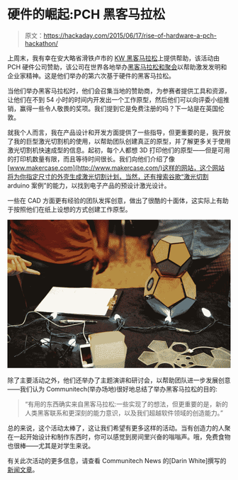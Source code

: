 # 硬件的崛起:PCH 黑客马拉松

> 原文：<https://hackaday.com/2015/06/17/rise-of-hardware-a-pch-hackathon/>

上周末，我有幸在安大略省滑铁卢市的 [KW 黑客马拉松](http://blog.hardwarehackathon.com/post/121605014355/icebox-wins-the-kw-hackathon-and-is-off-to)上提供帮助，该活动由 PCH 硬件公司赞助，该公司在世界各地举办[黑客马拉松和聚会](http://hackathon.pchintl.com/)以帮助激发发明和企业家精神。这是他们举办的第六次基于硬件的黑客马拉松。

当他们举办黑客马拉松时，他们会召集当地的赞助商，为参赛者提供工具和资源，让他们在不到 54 小时的时间内开发出一个工作原型，然后他们可以向评委小组推销，赢得一些令人敬畏的奖项。我们提到它是免费注册的吗？下一站是在英国伦敦。

就我个人而言，我在产品设计和开发方面提供了一些指导，但更重要的是，我开放了我的巨型激光切割机的使用，以帮助团队创建真正的原型，并了解更多关于使用激光切割机快速成型的信息。起初，每个人都想 3D 打印他们的原型——但是可用的打印机数量有限，而且等待时间很长。我们向他们介绍了像[www.makercase.com](http://www.makercase.com/)这样的网站，这个网站将为你指定尺寸的外壳生成激光切割计划，当然，还有搜索谷歌“激光切割 arduino 案例”的能力，以找到电子产品的预设计激光设计。

一些在 CAD 方面更有经验的团队发挥创意，做出了很酷的十面体，这实际上有助于按照他们在纸上设想的方式创建工作原型。

[![PCH-Hackathon-for-Communitech-Day-2-496](img/24790bf16ece4270a01dbc1966b0e900.png)](https://hackaday.com/wp-content/uploads/2015/06/pch-hackathon-for-communitech-day-2-496.jpg)

除了主要活动之外，他们还举办了主题演讲和研讨会，以帮助团队进一步发展创意——我们认为 Communitech(举办场地)很好地总结了举办黑客马拉松的目的:

> “有用的东西确实来自黑客马拉松:一些实现了的想法，但更重要的是，新的人类黑客联系和更深刻的能力意识，以及我们超越软件领域的创造能力。”

总的来说，这个活动太棒了，这让我们希望有更多这样的活动。当有创造力的人聚在一起开始设计和制作东西时，你可以感觉到房间里兴奋的嗡嗡声。哦，免费食物也很棒——尤其是对学生来说。

有关此次活动的更多信息，请查看 Communitech News 的[Darin White]撰写的[新闻文章](http://news.communitech.ca/news/communitech/rise-of-hardware-pch-hackathon-draws-the-best/)。